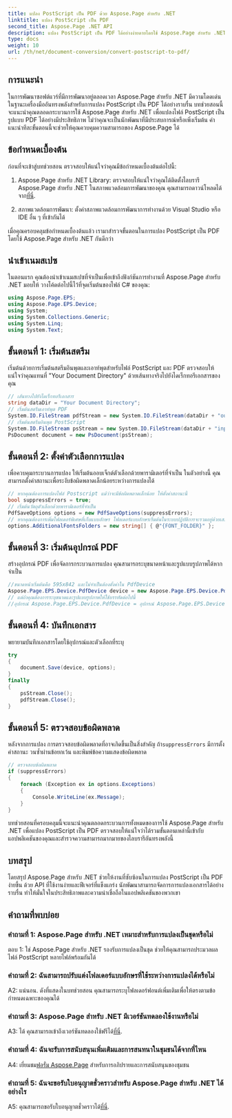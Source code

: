 ```yaml
---
title: แปลง PostScript เป็น PDF ด้วย Aspose.Page สำหรับ .NET
linktitle: แปลง PostScript เป็น PDF
second_title: Aspose.Page .NET API
description: แปลง PostScript เป็น PDF ได้อย่างง่ายดายโดยใช้ Aspose.Page สำหรับ .NET แข็งแกร่ง เชื่อถือได้ และเป็นมิตรกับนักพัฒนา
type: docs
weight: 10
url: /th/net/document-conversion/convert-postscript-to-pdf/
---
```

## การแนะนำ

ในการพัฒนาซอฟต์แวร์ที่มีการพัฒนาอยู่ตลอดเวลา Aspose.Page สำหรับ .NET มีความโดดเด่นในฐานะเครื่องมืออันทรงพลังสำหรับการแปลง PostScript เป็น PDF ได้อย่างราบรื่น บทช่วยสอนนี้จะแนะนำคุณตลอดกระบวนการใช้ Aspose.Page สำหรับ .NET เพื่อแปลงไฟล์ PostScript เป็นรูปแบบ PDF ได้อย่างมีประสิทธิภาพ ไม่ว่าคุณจะเป็นนักพัฒนาที่มีประสบการณ์หรือเพิ่งเริ่มต้น คำแนะนำทีละขั้นตอนนี้จะช่วยให้คุณควบคุมความสามารถของ Aspose.Page ได้

## ข้อกำหนดเบื้องต้น

ก่อนที่จะเข้าสู่บทช่วยสอน ตรวจสอบให้แน่ใจว่าคุณมีข้อกำหนดเบื้องต้นต่อไปนี้:

1.  Aspose.Page สำหรับ .NET Library: ตรวจสอบให้แน่ใจว่าคุณได้ติดตั้งไลบรารี Aspose.Page สำหรับ .NET ในสภาพแวดล้อมการพัฒนาของคุณ คุณสามารถดาวน์โหลดได้จาก[ที่นี่](https://releases.aspose.com/page/net/).

2. สภาพแวดล้อมการพัฒนา: ตั้งค่าสภาพแวดล้อมการพัฒนาการทำงานด้วย Visual Studio หรือ IDE อื่น ๆ ที่เข้ากันได้

เมื่อคุณครอบคลุมข้อกำหนดเบื้องต้นแล้ว เรามาสำรวจขั้นตอนในการแปลง PostScript เป็น PDF โดยใช้ Aspose.Page สำหรับ .NET กันดีกว่า

## นำเข้าเนมสเปซ

ในตอนแรก คุณต้องนำเข้าเนมสเปซที่จำเป็นเพื่อเข้าถึงฟังก์ชันการทำงานที่ Aspose.Page สำหรับ .NET มอบให้ วางโค้ดต่อไปนี้ไว้ที่จุดเริ่มต้นของไฟล์ C# ของคุณ:

```csharp
using Aspose.Page.EPS;
using Aspose.Page.EPS.Device;
using System;
using System.Collections.Generic;
using System.Linq;
using System.Text;
```

## ขั้นตอนที่ 1: เริ่มต้นสตรีม

เริ่มต้นด้วยการเริ่มต้นสตรีมอินพุตและเอาท์พุตสำหรับไฟล์ PostScript และ PDF ตรวจสอบให้แน่ใจว่าคุณแทนที่ "Your Document Directory" ด้วยเส้นทางจริงไปยังไดเร็กทอรีเอกสารของคุณ

```csharp
// เส้นทางไปยังไดเร็กทอรีเอกสาร
string dataDir = "Your Document Directory";
// เริ่มต้นสตรีมเอาท์พุต PDF
System.IO.FileStream pdfStream = new System.IO.FileStream(dataDir + "outputPDF_out.pdf", System.IO.FileMode.Create, System.IO.FileAccess.Write);
// เริ่มต้นสตรีมอินพุต PostScript
System.IO.FileStream psStream = new System.IO.FileStream(dataDir + "input.ps", System.IO.FileMode.Open, System.IO.FileAccess.Read);
PsDocument document = new PsDocument(psStream);
```

## ขั้นตอนที่ 2: ตั้งค่าตัวเลือกการแปลง

เพื่อควบคุมกระบวนการแปลง ให้เริ่มต้นออบเจ็กต์ตัวเลือกด้วยพารามิเตอร์ที่จำเป็น ในตัวอย่างนี้ คุณสามารถตั้งค่าสถานะเพื่อระงับข้อผิดพลาดเล็กน้อยระหว่างการแปลงได้

```csharp
// หากคุณต้องการแปลงไฟล์ Postscript แม้ว่าจะมีข้อผิดพลาดเล็กน้อย ให้ตั้งค่าสถานะนี้
bool suppressErrors = true;
// เริ่มต้นวัตถุตัวเลือกด้วยพารามิเตอร์ที่จำเป็น
PdfSaveOptions options = new PdfSaveOptions(suppressErrors);
// หากคุณต้องการเพิ่มโฟลเดอร์พิเศษที่เก็บแบบอักษร โฟลเดอร์แบบอักษรเริ่มต้นในระบบปฏิบัติการจะรวมอยู่ด้วยเสมอ
options.AdditionalFontsFolders = new string[] { @"{FONT_FOLDER}" };
```

## ขั้นตอนที่ 3: เริ่มต้นอุปกรณ์ PDF

สร้างอุปกรณ์ PDF เพื่อจัดการกระบวนการแปลง คุณสามารถระบุขนาดหน้าและรูปแบบรูปภาพได้หากจำเป็น

```csharp
//ขนาดหน้าเริ่มต้นคือ 595x842 และไม่จำเป็นต้องตั้งค่าใน PdfDevice
Aspose.Page.EPS.Device.PdfDevice device = new Aspose.Page.EPS.Device.PdfDevice(pdfStream);
// แต่ถ้าคุณต้องการระบุขนาดและรูปแบบรูปภาพให้ใช้บรรทัดต่อไปนี้
//อุปกรณ์ Aspose.Page.EPS.Device.PdfDevice = อุปกรณ์ Aspose.Page.EPS.Device.PdfDevice ใหม่ (pdfStream, System. Drawing.Size ใหม่ (595, 842));
```

## ขั้นตอนที่ 4: บันทึกเอกสาร

พยายามบันทึกเอกสารโดยใช้อุปกรณ์และตัวเลือกที่ระบุ

```csharp
try
{
    document.Save(device, options);
}
finally
{
    psStream.Close();
    pdfStream.Close();
}
```

## ขั้นตอนที่ 5: ตรวจสอบข้อผิดพลาด

 หลังจากการแปลง การตรวจสอบข้อผิดพลาดที่อาจเกิดขึ้นเป็นสิ่งสำคัญ ถ้า`suppressErrors` มีการตั้งค่าสถานะ วนซ้ำผ่านข้อยกเว้น และพิมพ์ข้อความแสดงข้อผิดพลาด

```csharp
// ตรวจสอบข้อผิดพลาด
if (suppressErrors)
{
    foreach (Exception ex in options.Exceptions)
    {
        Console.WriteLine(ex.Message);
    }
}
```

บทช่วยสอนที่ครอบคลุมนี้จะแนะนำคุณตลอดกระบวนการทั้งหมดของการใช้ Aspose.Page สำหรับ .NET เพื่อแปลง PostScript เป็น PDF ตรวจสอบให้แน่ใจว่าได้รวมขั้นตอนเหล่านี้เข้ากับแอปพลิเคชันของคุณและสำรวจความสามารถมากมายของไลบรารีอันทรงพลังนี้

## บทสรุป

โดยสรุป Aspose.Page สำหรับ .NET ช่วยให้งานที่ซับซ้อนในการแปลง PostScript เป็น PDF ง่ายขึ้น ด้วย API ที่ใช้งานง่ายและฟีเจอร์ที่แข็งแกร่ง นักพัฒนาสามารถจัดการการแปลงเอกสารได้อย่างราบรื่น ทำให้มั่นใจในประสิทธิภาพและความน่าเชื่อถือในแอปพลิเคชันของพวกเขา

## คำถามที่พบบ่อย

### คำถามที่ 1: Aspose.Page สำหรับ .NET เหมาะสำหรับการแปลงเป็นชุดหรือไม่

ตอบ 1: ใช่ Aspose.Page สำหรับ .NET รองรับการแปลงเป็นชุด ช่วยให้คุณสามารถประมวลผลไฟล์ PostScript หลายไฟล์พร้อมกันได้

### คำถามที่ 2: ฉันสามารถปรับแต่งโฟลเดอร์แบบอักษรที่ใช้ระหว่างการแปลงได้หรือไม่

A2: แน่นอน. ดังที่แสดงในบทช่วยสอน คุณสามารถระบุโฟลเดอร์ฟอนต์เพิ่มเติมเพื่อให้ตรงตามข้อกำหนดเฉพาะของคุณได้

### คำถามที่ 3: Aspose.Page สำหรับ .NET มีเวอร์ชันทดลองใช้งานหรือไม่

 A3: ได้ คุณสามารถเข้าถึงเวอร์ชันทดลองใช้ฟรีได้[ที่นี่](https://releases.aspose.com/).

### คำถามที่ 4: ฉันจะรับการสนับสนุนเพิ่มเติมและการสนทนาในชุมชนได้จากที่ไหน

 A4: เยี่ยมชม[ฟอรั่ม Aspose.Page](https://forum.aspose.com/c/page/39) สำหรับการอภิปรายและการสนับสนุนของชุมชน

### คำถามที่ 5: ฉันจะขอรับใบอนุญาตชั่วคราวสำหรับ Aspose.Page สำหรับ .NET ได้อย่างไร

 A5: คุณสามารถขอรับใบอนุญาตชั่วคราวได้[ที่นี่](https://purchase.aspose.com/temporary-license/).